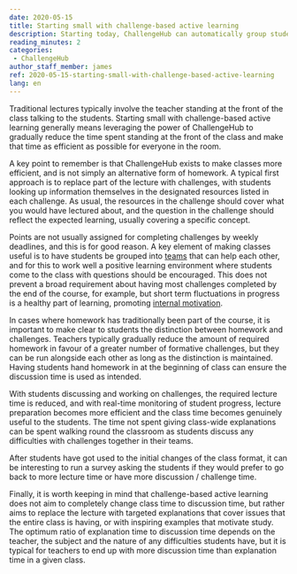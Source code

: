 ```yaml
---
date: 2020-05-15
title: Starting small with challenge-based active learning
description: Starting today, ChallengeHub can automatically group students for optimal peer instruction in class
reading_minutes: 2
categories:
 - ChallengeHub
author_staff_member: james
ref: 2020-05-15-starting-small-with-challenge-based-active-learning
lang: en
---
```


Traditional lectures typically involve the teacher standing at the front of the class talking to the students.
Starting small with challenge-based active learning generally means leveraging the power of ChallengeHub to gradually reduce the time spent standing at the front of the class and make that time as efficient as possible for everyone in the room.

A key point to remember is that ChallengeHub exists to make classes more efficient, and is not simply an alternative form of homework.
A typical first approach is to replace part of the lecture with challenges, with students looking up information themselves in the designated resources listed in each challenge.
As usual, the resources in the challenge should cover what you would have lectured about, and the question in the challenge should reflect the expected learning, usually covering a specific concept.

Points are not usually assigned for completing challenges by weekly deadlines, and this is for good reason.
A key element of making classes useful is to have students be grouped into [teams]( /2020/04/10/announcing-study-teams/ ) that can help each other, and for this to work well a positive learning environment where students come to the class with questions should be encouraged.
This does not prevent a broad requirement about having most challenges completed by the end of the course, for example, but short term fluctuations in progress is a healthy part of learning, promoting [internal motivation]( /2019/08/10/two-key-elements-for-effective-cbal/ ).

In cases where homework has traditionally been part of the course, it is important to make clear to students the distinction between homework and challenges.
Teachers typically gradually reduce the amount of required homework in favour of a greater number of formative challenges, but they can be run alongside each other as long as the distinction is maintained.
Having students hand homework in at the beginning of class can ensure the discussion time is used as intended.

With students discussing and working on challenges, the required lecture time is reduced, and with real-time monitoring of student progress, lecture preparation becomes more efficient and the class time becomes genuinely useful to the students.
The time not spent giving class-wide explanations can be spent walking round the classroom as students discuss any difficulties with challenges together in their teams.

After students have got used to the initial changes of the class format, it can be interesting to run a survey asking the students if they would prefer to go back to more lecture time or have more discussion / challenge time.

Finally, it is worth keeping in mind that challenge-based active learning does not aim to completely change class time to discussion time, but rather aims to replace the lecture with targeted explanations that cover issues that the entire class is having, or with inspiring examples that motivate study.
The optimum ratio of explanation time to discussion time depends on the teacher, the subject and the nature of any difficulties students have, but it is typical for teachers to end up with more discussion time than explanation time in a given class.

